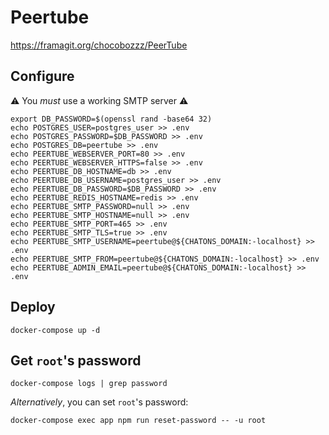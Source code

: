 # Peertube

https://framagit.org/chocobozzz/PeerTube

## Configure

:warning: You *must* use a working SMTP server :warning:

```
export DB_PASSWORD=$(openssl rand -base64 32)
echo POSTGRES_USER=postgres_user >> .env
echo POSTGRES_PASSWORD=$DB_PASSWORD >> .env
echo POSTGRES_DB=peertube >> .env
echo PEERTUBE_WEBSERVER_PORT=80 >> .env
echo PEERTUBE_WEBSERVER_HTTPS=false >> .env
echo PEERTUBE_DB_HOSTNAME=db >> .env
echo PEERTUBE_DB_USERNAME=postgres_user >> .env
echo PEERTUBE_DB_PASSWORD=$DB_PASSWORD >> .env
echo PEERTUBE_REDIS_HOSTNAME=redis >> .env
echo PEERTUBE_SMTP_PASSWORD=null >> .env
echo PEERTUBE_SMTP_HOSTNAME=null >> .env
echo PEERTUBE_SMTP_PORT=465 >> .env
echo PEERTUBE_SMTP_TLS=true >> .env
echo PEERTUBE_SMTP_USERNAME=peertube@${CHATONS_DOMAIN:-localhost} >> .env
echo PEERTUBE_SMTP_FROM=peertube@${CHATONS_DOMAIN:-localhost} >> .env
echo PEERTUBE_ADMIN_EMAIL=peertube@${CHATONS_DOMAIN:-localhost} >> .env
```

## Deploy
```
docker-compose up -d
```

## Get `root`'s password

```
docker-compose logs | grep password
```

*Alternatively*, you can set `root`'s password:

```
docker-compose exec app npm run reset-password -- -u root
```
